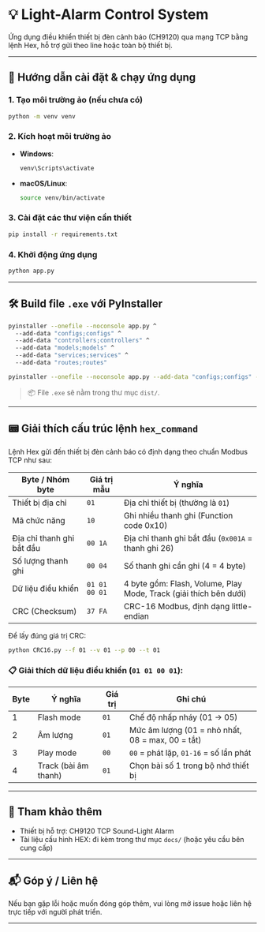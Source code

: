 
# 💡 Light-Alarm Control System

Ứng dụng điều khiển thiết bị đèn cảnh báo (CH9120) qua mạng TCP bằng lệnh Hex, hỗ trợ gửi theo line hoặc toàn bộ thiết bị.

---

## 🚀 Hướng dẫn cài đặt & chạy ứng dụng

### 1. Tạo môi trường ảo (nếu chưa có)
```bash
python -m venv venv
```

### 2. Kích hoạt môi trường ảo
- **Windows**:
  ```bash
  venv\Scripts\activate
  ```
- **macOS/Linux**:
  ```bash
  source venv/bin/activate
  ```

### 3. Cài đặt các thư viện cần thiết
```bash
pip install -r requirements.txt
```

### 4. Khởi động ứng dụng
```bash
python app.py
```

---

## 🛠️ Build file `.exe` với PyInstaller

```bash
pyinstaller --onefile --noconsole app.py ^
  --add-data "configs;configs" ^
  --add-data "controllers;controllers" ^
  --add-data "models;models" ^
  --add-data "services;services" ^
  --add-data "routes;routes"
```

```bash
pyinstaller --onefile --noconsole app.py --add-data "configs;configs" --add-data "controllers;controllers" --add-data "models;models" --add-data "services;services" --add-data "routes;routes"
```

> 📦 File `.exe` sẽ nằm trong thư mục `dist/`.

---

## 📟 Giải thích cấu trúc lệnh `hex_command`

Lệnh Hex gửi đến thiết bị đèn cảnh báo có định dạng theo chuẩn Modbus TCP như sau:

| Byte / Nhóm byte         | Giá trị mẫu              | Ý nghĩa                                                                 |
|--------------------------|--------------------------|------------------------------------------------------------------------|
| Thiết bị địa chỉ         | `01`                     | Địa chỉ thiết bị (thường là `01`)                                     |
| Mã chức năng             | `10`                     | Ghi nhiều thanh ghi (Function code 0x10)                              |
| Địa chỉ thanh ghi bắt đầu| `00 1A`                  | Địa chỉ thanh ghi bắt đầu (`0x001A` = thanh ghi 26)                   |
| Số lượng thanh ghi       | `00 04`                  | Số thanh ghi cần ghi (4 = 4 byte)                                     |
| Dữ liệu điều khiển       | `01 01 00 01`            | 4 byte gồm: Flash, Volume, Play Mode, Track (giải thích bên dưới)     |
| CRC (Checksum)           | `37 FA`                  | CRC-16 Modbus, định dạng little-endian                                |

Để lấy đúng giá trị CRC:
```bash
python CRC16.py --f 01 --v 01 --p 00 --t 01
```

### 📋 Giải thích dữ liệu điều khiển (`01 01 00 01`):

| Byte | Ý nghĩa             | Giá trị  | Ghi chú                                            |
|------|---------------------|----------|----------------------------------------------------|
| 1    | Flash mode          | `01`     | Chế độ nhấp nháy (01 -> 05)                        |
| 2    | Âm lượng            | `01`     | Mức âm lượng (01 = nhỏ nhất, 08 = max, 00 = tắt)   |
| 3    | Play mode           | `00`     | `00` = phát lặp, `01-16` = số lần phát             |
| 4    | Track (bài âm thanh)| `01`     | Chọn bài số 1 trong bộ nhớ thiết bị                |

---

## 📄 Tham khảo thêm

- Thiết bị hỗ trợ: CH9120 TCP Sound-Light Alarm
- Tài liệu cấu hình HEX: đi kèm trong thư mục `docs/` (hoặc yêu cầu bên cung cấp)

---

## 📬 Góp ý / Liên hệ

Nếu bạn gặp lỗi hoặc muốn đóng góp thêm, vui lòng mở issue hoặc liên hệ trực tiếp với người phát triển.

---
